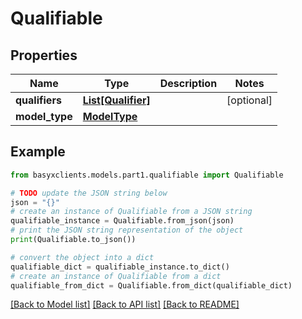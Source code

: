 # Qualifiable


## Properties

Name | Type | Description | Notes
------------ | ------------- | ------------- | -------------
**qualifiers** | [**List[Qualifier]**](Qualifier.md) |  | [optional] 
**model_type** | [**ModelType**](ModelType.md) |  | 

## Example

```python
from basyxclients.models.part1.qualifiable import Qualifiable

# TODO update the JSON string below
json = "{}"
# create an instance of Qualifiable from a JSON string
qualifiable_instance = Qualifiable.from_json(json)
# print the JSON string representation of the object
print(Qualifiable.to_json())

# convert the object into a dict
qualifiable_dict = qualifiable_instance.to_dict()
# create an instance of Qualifiable from a dict
qualifiable_from_dict = Qualifiable.from_dict(qualifiable_dict)
```
[[Back to Model list]](../README.md#documentation-for-models) [[Back to API list]](../README.md#documentation-for-api-endpoints) [[Back to README]](../README.md)


